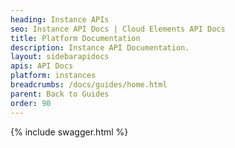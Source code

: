 ```yaml
---
heading: Instance APIs
seo: Instance API Docs | Cloud Elements API Docs
title: Platform Documentation
description: Instance API Documentation.
layout: sidebarapidocs
apis: API Docs
platform: instances
breadcrumbs: /docs/guides/home.html
parent: Back to Guides
order: 90
---
```


{% include swagger.html %}
